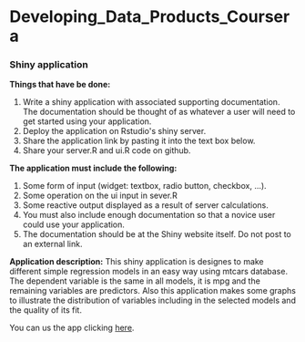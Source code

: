 Developing_Data_Products_Coursera
=================================

### Shiny application

**Things that have be done:**

1. Write a shiny application with associated supporting documentation. The documentation should be thought of as whatever a user will need to get started using your application.
2. Deploy the application on Rstudio's shiny server.
3. Share the application link by pasting it into the text box below.
4. Share your server.R and ui.R code on github.

**The application must include the following:**
1. Some form of input (widget: textbox, radio button, checkbox, ...).
2. Some operation on the ui input in sever.R
3. Some reactive output displayed as a result of server calculations.
4. You must also include enough documentation so that a novice user could use your application.
5. The documentation should be at the Shiny website itself. Do not post to an external link.

**Application description:**
This shiny application is designes to make different simple regression models in an easy way using mtcars database.
The dependent variable is the same in all models, it is mpg and the remaining variables are predictors. Also this application makes some graphs to illustrate the distribution of variables including in the selected models and the quality of its fit.

You can us the app clicking [here](https://borjasantoszorrzua.shinyapps.io/shiny/).



